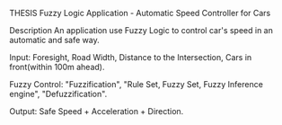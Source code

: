 THESIS
Fuzzy Logic Application - Automatic Speed Controller for Cars

Description An application use Fuzzy Logic to control car's speed in an automatic
and safe way.

Input: Foresight, Road Width, Distance to the Intersection, Cars in front(within 100m ahead).

Fuzzy Control: "Fuzzification", "Rule Set, Fuzzy Set, Fuzzy Inference
engine", "Defuzzification".

Output: Safe Speed + Acceleration + Direction.
